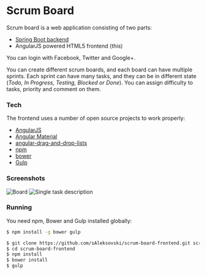 # Scrum Board

Scrum board is a web application consisting of two parts:

 - [Spring Boot backend](https://github.com/sAleksovski/scrum-board)
 - AngularJS powered HTML5 frontend (this)

You can login with Facebook, Twitter and Google+.

You can create different scrum boards, and each board can have multiple sprints. Each sprint can have many tasks, and they can be in different state (*Todo, In Progress, Testing, Blocked or Done*). You can assign difficulty to tasks, priority and comment on them.

### Tech

The frontend uses a number of open source projects to work properly:

* [AngularJS](https://angularjs.org/)
* [Angular Material](https://material.angularjs.org/)
* [angular-drag-and-drop-lists](https://github.com/marceljuenemann/angular-drag-and-drop-lists)
* [npm](https://www.npmjs.com/)
* [bower](http://bower.io/)
* [Gulp](http://gulpjs.com/)

### Screenshots

![Board](http://i.imgur.com/YDHgWM5.png)
![Single task description](http://i.imgur.com/TPl38Qq.png)

### Running

You need npm, Bower and Gulp installed globally:

```sh
$ npm install -g bower gulp
```

```sh
$ git clone https://github.com/sAleksovski/scrum-board-frontend.git scrum-board-frontend
$ cd scrum-board-frontend
$ npm install
$ bower install
$ gulp
```
